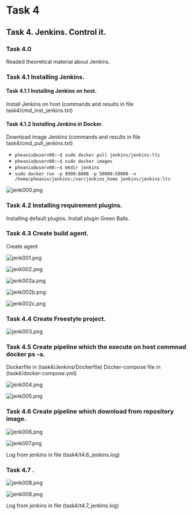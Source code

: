# Task 4

## Task 4. Jenkins. Control it.

### Task 4.0

Readed theoretical material about Jenkins.

### Task 4.1 Installing Jenkins.
#### Task 4.1.1 Installing Jenkins on host.

Install Jenkins on host (commands and results in file task4/cmd_inst_jenkins.txt)

#### Task 4.1.2 Installing Jenkins in Docker.

Download image Jenkins (commands and results in file task4/cmd_pull_jenkins.txt)

- `pheanix@userv00:~$ sudo docker pull jenkins/jenkins:lts`
- `pheanix@userv00:~$ sudo docker images`
- `pheanix@userv00:~$ mkdir jenkins`
- `sudo docker run -p 9999:8080 -p 50000:50000 -v /home/pheanix/jenkins:/var/jenkins_home jenkins/jenkins:lts`

![jenk000.png](https://github.com/Pheanixs/DevOps_Feb2021/blob/master/task4/images/jenk000.png)

### Task 4.2 Installing requirement plugins.

Installing default plugins. Install plugin Green Balls.

### Task 4.3 Create build agent.

Create agent

![jenk001.png](https://github.com/Pheanixs/DevOps_Feb2021/blob/master/task4/images/jenk001.png)

![jenk002.png](https://github.com/Pheanixs/DevOps_Feb2021/blob/master/task4/images/jenk002.png)

![jenk002a.png](https://github.com/Pheanixs/DevOps_Feb2021/blob/master/task4/images/jenk002a.png)

![jenk002b.png](https://github.com/Pheanixs/DevOps_Feb2021/blob/master/task4/images/jenk002b.png)

![jenk002c.png](https://github.com/Pheanixs/DevOps_Feb2021/blob/master/task4/images/jenk002c.png)


### Task 4.4 Create Freestyle project.

![jenk003.png](https://github.com/Pheanixs/DevOps_Feb2021/blob/master/task4/images/jenk003.png)

### Task 4.5 Create pipeline which the execute on host commnad docker ps -a.

Dockerfile in (task4/Jenkins/Dockerfile)
Docker-compose file in (task4/docker-compose.yml)

![jenk004.png](https://github.com/Pheanixs/DevOps_Feb2021/blob/master/task4/images/jenk004.png)

![jenk005.png](https://github.com/Pheanixs/DevOps_Feb2021/blob/master/task4/images/jenk005.png)

### Task 4.6 Create pipeline which download from repository image.

![jenk006.png](https://github.com/Pheanixs/DevOps_Feb2021/blob/master/task4/images/jenk006.png)

![jenk007.png](https://github.com/Pheanixs/DevOps_Feb2021/blob/master/task4/images/jenk007.png)

Log from jenkins in file (task4/t4.6_jenkins.log)

### Task 4.7 .

![jenk008.png](https://github.com/Pheanixs/DevOps_Feb2021/blob/master/task4/images/jenk008.png)

![jenk008.png](https://github.com/Pheanixs/DevOps_Feb2021/blob/master/task4/images/jenk009.png)


Log from jenkins in file (task4/t4.7_jenkins.log)


